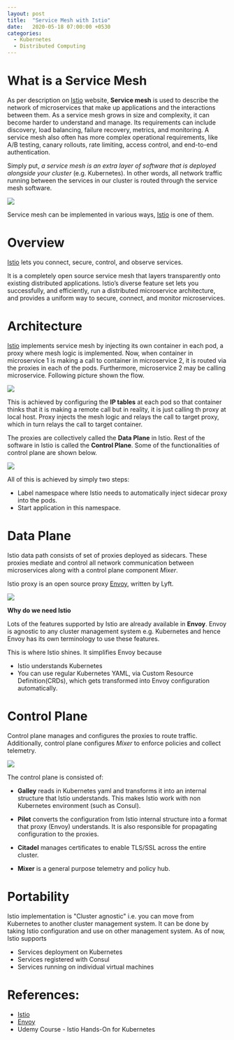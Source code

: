 ```yaml
---
layout: post
title:  "Service Mesh with Istio"
date:   2020-05-18 07:00:00 +0530
categories: 
  - Kubernetes
  - Distributed Computing
---
```


# What is a Service Mesh

As per description on [Istio](https://istio.io/) website, **Service mesh** is used to describe the network of microservices that make up applications and the interactions between them. As a service mesh grows in size and complexity, it can become harder to understand and manage. Its requirements can include discovery, load balancing, failure recovery, metrics, and monitoring. A service mesh also often has more complex operational requirements, like A/B testing, canary rollouts, rate limiting, access control, and end-to-end authentication.

Simply put, *a service mesh is an extra layer of software that is deployed alongside your cluster* (e.g. Kubernetes). In other words, all network traffic running between the services in our cluster is routed through the service mesh software.

<img src="https://manoj-gupta.github.io/images/ServiceMeshOverview.png">

Service mesh can be implemented in various ways, [Istio](https://istio.io/) is one of them.

# Overview

[Istio](https://istio.io/) lets you connect, secure, control, and observe services. 

It is a completely open source service mesh that layers transparently onto existing distributed applications.  Istio’s diverse feature set lets you successfully, and efficiently, run a distributed microservice architecture, and provides a uniform way to secure, connect, and monitor microservices.

# Architecture

[Istio](https://istio.io/) implements service mesh by injecting its own container in each pod, a proxy where mesh logic is implemented. Now, when container in microservice 1 is making a call to container in microservice 2, it is routed via the proxies in each of the pods. Furthermore, microservice 2 may be calling microservice. Following picture shown the flow. 

<img src="https://manoj-gupta.github.io/images/ServiceMeshWithIstio.png">

This is achieved by configuring the **IP tables** at each pod so that container thinks that it is making a remote call but in reality, it is just calling th proxy at local host. Proxy injects the mesh logic and relays the call to target proxy, which in turn relays the call to target container.

The proxies are collectively called the **Data Plane** in Istio. Rest of the software in Istio is called the **Control Plane**. Some of the functionalities of control plane are shown below.

<img src="https://manoj-gupta.github.io/images/IstioControlDataPlane.png">

All of this is achieved by simply two steps:
* Label namespace where Istio needs to automatically inject sidecar proxy into the pods.
* Start application in this namespace.

# Data Plane

Istio data path consists of set of proxies deployed as sidecars. These proxies mediate and control all network communication between microservices along with a control plane component *Mixer*.

Istio proxy is an open source proxy [Envoy](https://www.envoyproxy.io), written by Lyft. 

<img src="https://manoj-gupta.github.io/images/IstioDataPlane.png">

__Why do we need Istio__

Lots of the features supported by Istio are already available in **Envoy**. Envoy is agnostic to any cluster management system e.g. Kubernetes and hence Envoy has its own terminology to use these features. 

This is where Istio shines. It simplifies Envoy because
* Istio understands Kubernetes
* You can use regular Kubernetes YAML, via Custom Resource Definition(CRDs), which gets transformed into Envoy configuration automatically.

# Control Plane

Control plane manages and configures the proxies to route traffic. Additionally, control plane configures *Mixer* to enforce policies and collect telemetry.

<img src="https://manoj-gupta.github.io/images/IstioControlDataPlane.png">

The control plane is consisted of:

* **Galley** reads in Kubernetes yaml and transforms it into an internal structure that Istio understands. This makes Istio work with non Kubernetes environment (such as Consul).

* **Pilot** converts the configuration from Istio internal structure into a format that proxy (Envoy) understands. It is also responsible for propagating configuration to the proxies.

* **Citadel** manages certificates to enable TLS/SSL across the entire cluster.

* **Mixer** is a general purpose telemetry and policy hub.

# Portability

Istio implementation is "Cluster agnostic" i.e. you can move from Kubernetes to another cluster management system. It can be done by taking Istio configuration and use on other management system. As of now, Istio supports

* Services deployment on Kubernetes
* Services registered with Consul
* Services running on individual virtual machines

# References:

* [Istio](https://istio.io/)
* [Envoy](https://www.envoyproxy.io)
* Udemy Course - Istio Hands-On for Kubernetes